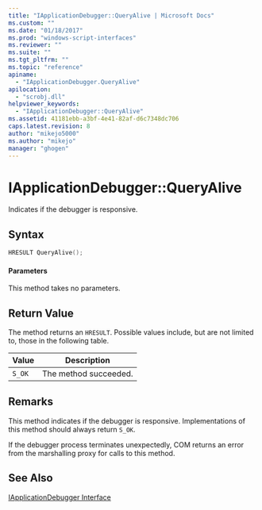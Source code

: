 ```yaml
---
title: "IApplicationDebugger::QueryAlive | Microsoft Docs"
ms.custom: ""
ms.date: "01/18/2017"
ms.prod: "windows-script-interfaces"
ms.reviewer: ""
ms.suite: ""
ms.tgt_pltfrm: ""
ms.topic: "reference"
apiname: 
  - "IApplicationDebugger.QueryAlive"
apilocation: 
  - "scrobj.dll"
helpviewer_keywords: 
  - "IApplicationDebugger::QueryAlive"
ms.assetid: 41181ebb-a3bf-4e41-82af-d6c7348dc706
caps.latest.revision: 8
author: "mikejo5000"
ms.author: "mikejo"
manager: "ghogen"
---
```

# IApplicationDebugger::QueryAlive
Indicates if the debugger is responsive.  
  
## Syntax  
  
```cpp
HRESULT QueryAlive();  
```  
  
#### Parameters  
 This method takes no parameters.  
  
## Return Value  
 The method returns an `HRESULT`. Possible values include, but are not limited to, those in the following table.  
  
|Value|Description|  
|-----------|-----------------|  
|`S_OK`|The method succeeded.|  
  
## Remarks  
 This method indicates if the debugger is responsive. Implementations of this method should always return `S_OK`.  
  
 If the debugger process terminates unexpectedly, COM returns an error from the marshalling proxy for calls to this method.  
  
## See Also  
 [IApplicationDebugger Interface](../../winscript/reference/iapplicationdebugger-interface.md)